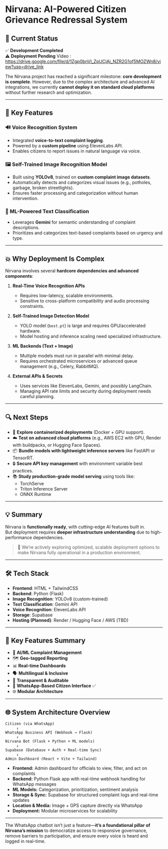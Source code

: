 # Nirvana: AI-Powered Citizen Grievance Redressal System

## 🚀 Current Status

✅ **Development Completed**  
⚠️ **Deployment Pending**
Video : https://drive.google.com/file/d/1Zgp0bnVl_ZpUCjAj_NZR2G1of5MOZWn8/view?usp=drive_link

The Nirvana project has reached a significant milestone: **core development is complete**. However, due to the complex architecture and advanced AI integrations, we currently **cannot deploy it on standard cloud platforms** without further research and optimization.

---

## 🧠 Key Features

### 🔊 Voice Recognition System
- Integrated **voice-to-text complaint logging**.
- Powered by a **custom pipeline** using ElevenLabs API.
- Enables citizens to report issues in natural language via voice.

### 🖼️ Self-Trained Image Recognition Model
- Built using **YOLOv8**, trained on **custom complaint image datasets**.
- Automatically detects and categorizes visual issues (e.g., potholes, garbage, broken streetlights).
- Ensures faster processing and categorization without human intervention.

### 🤖 ML-Powered Text Classification
- Leverages **Gemini** for semantic understanding of complaint descriptions.
- Prioritizes and categorizes text-based complaints based on urgency and type.

---

## 💥 Why Deployment Is Complex

Nirvana involves several **hardcore dependencies and advanced components**:

1. **Real-Time Voice Recognition APIs**
   - Requires low-latency, scalable environments.
   - Sensitive to cross-platform compatibility and audio processing constraints.

2. **Self-Trained Image Detection Model**
   - YOLO model (`best.pt`) is large and requires GPU/accelerated hardware.
   - Model hosting and inference scaling need specialized infrastructure.

3. **ML Backends (Text + Image)**
   - Multiple models must run in parallel with minimal delay.
   - Requires orchestrated microservices or advanced queue management (e.g., Celery, RabbitMQ).

4. **External APIs & Secrets**
   - Uses services like ElevenLabs, Gemini, and possibly LangChain.
   - Managing API rate limits and security during deployment needs careful planning.

---

## 🔍 Next Steps

- 🔧 **Explore containerized deployments** (Docker + GPU support).
- ☁️ **Test on advanced cloud platforms** (e.g., AWS EC2 with GPU, Render with buildpacks, or Hugging Face Spaces).
- 📦 **Bundle models with lightweight inference servers** like FastAPI or TensorRT.
- 🔒 **Secure API key management** with environment variable best practices.
- 📚 **Study production-grade model serving** using tools like:
  - TorchServe
  - Triton Inference Server
  - ONNX Runtime

---

## 💡 Summary

Nirvana is **functionally ready**, with cutting-edge AI features built in.  
But deployment requires **deeper infrastructure understanding** due to high-performance dependencies.

> 🚧 We’re actively exploring optimized, scalable deployment options to make Nirvana fully operational in a production environment.

---

## 🛠️ Tech Stack

- **Frontend**: HTML + TailwindCSS
- **Backend**: Python (Flask)
- **Image Recognition**: YOLOv8 (custom-trained)
- **Text Classification**: Gemini API
- **Voice Recognition**: ElevenLabs API
- **Storage**: Supabase
- **Hosting (Planned)**: Render / Hugging Face / AWS (TBD)

---

## 🧹 Key Features Summary

* 🤖 **AI/ML Complaint Management**
* 🗺️ **Geo-tagged Reporting**
* 📊 **Real-time Dashboards**
* 🗣️ **Multilingual & Inclusive**
* 🔐 **Transparent & Auditable**
* 📱 **WhatsApp-Based Citizen Interface** ✅
* 🌐 **Modular Architecture**

---

## 🌐 System Architecture Overview

```
Citizen (via WhatsApp)
     ↓
WhatsApp Business API (Webhook → Flask)
     ↓
Nirvana Bot (Flask + Python + ML models)
     ↓
Supabase (Database + Auth + Real-time Sync)
     ↓
Admin Dashboard (React + Vite + Tailwind)
```

* **Frontend:** Admin dashboard for officials to view, filter, and act on complaints
* **Backend:** Python Flask app with real-time webhook handling for WhatsApp messages
* **ML Models:** Categorization, prioritization, sentiment analysis
* **Storage & Sync:** Supabase for structured complaint logs and real-time updates
* **Location & Media:** Image + GPS capture directly via WhatsApp
* **Deployment:** Modular microservices for scalability

---

The WhatsApp chatbot isn’t just a feature—**it’s a foundational pillar of Nirvana’s mission** to democratize access to responsive governance, remove barriers to participation, and ensure every voice is heard and logged in real-time.
